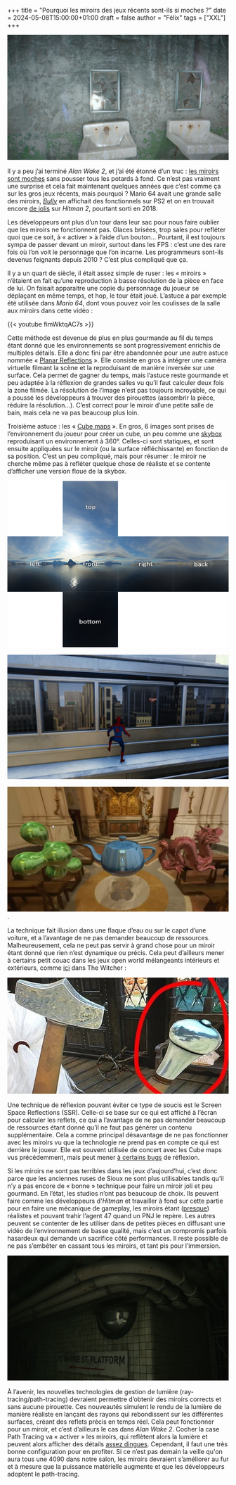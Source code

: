 
+++
title = "Pourquoi les miroirs des jeux récents sont-ils si moches ?"
date = 2024-05-08T15:00:00+01:00
draft = false
author = "Félix"
tags = ["XXL"]
+++ 

![Capture d’écran d’un miroir de Fallout 4](fallout4.jpeg "Le mod « Slightly Improved Mirrors » promet améliorer les miroirs de Fallout 4. Ce n’est pas encore ça")

Il y a peu j’ai terminé *Alan Wake 2*, et j’ai été étonné d’un truc : [les miroirs sont moches](https://www.youtube.com/watch?v=g6PYokvYpGw) sans pousser tous les potards à fond. Ce n’est pas vraiment une surprise et cela fait maintenant quelques années que c’est comme ça sur les gros jeux récents, mais pourquoi ? Mario 64 avait une grande salle des miroirs, *[Bully](https://www.youtube.com/watch?v=ldi6N4c6RNU)* en affichait des fonctionnels sur PS2 et on en trouvait encore [de jolis](https://www.youtube.com/watch?v=ldi6N4c6RNU) sur *Hitman 2*, pourtant sorti en 2018. 

Les développeurs ont plus d’un tour dans leur sac pour nous faire oublier que les miroirs ne fonctionnent pas. Glaces brisées, trop sales pour refléter quoi que ce soit, à « activer » à l’aide d’un bouton… Pourtant, il est toujours sympa de passer devant un miroir, surtout dans les FPS : c’est une des rare fois où l’on voit le personnage que l’on incarne. Les programmeurs sont-ils devenus feignants depuis 2010 ? C’est plus compliqué que ça.

Il y a un quart de siècle, il était assez simple de ruser : les « miroirs » n’étaient en fait qu’une reproduction à basse résolution de la pièce en face de lui. On faisait apparaitre une copie du personnage du joueur se déplaçant en même temps, et hop, le tour était joué. L’astuce a par exemple été utilisée dans *Mario 64*, dont vous pouvez voir les coulisses de la salle aux miroirs dans cette vidéo :

{{< youtube fimWktqAC7s >}} 

Cette méthode est devenue de plus en plus gourmande au fil du temps étant donné que les environnements se sont progressivement enrichis de multiples détails. Elle a donc fini par être abandonnée pour une autre astuce nommée « [Planar Reflections](https://docs.unrealengine.com/4.27/en-US/BuildingWorlds/LightingAndShadows/PlanarReflections/) ». Elle consiste en gros à intégrer une caméra virtuelle filmant la scène et la reproduisant de manière inversée sur une surface. Cela permet de gagner du temps, mais l’astuce reste gourmande et peu adaptée à la réflexion de grandes salles vu qu’il faut calculer deux fois la zone filmée. La résolution de l’image n’est pas toujours incroyable, ce qui a poussé les développeurs à trouver des pirouettes (assombrir la pièce, réduire la résolution…). C’est correct pour le miroir d’une petite salle de bain, mais cela ne va pas beaucoup plus loin.

Troisième astuce : les « [Cube maps](https://www.youtube.com/watch?v=xutvBtrG23A) ». En gros, 6 images sont prises de l’environnement du joueur pour créer un cube, un peu comme une [skybox](https://fr.wikipedia.org/wiki/Skybox_(jeu_vidéo)) reproduisant un environnement à 360°. Celles-ci sont statiques, et sont ensuite appliquées sur le miroir (ou la surface réfléchissante) en fonction de sa position. C’est un peu compliqué, mais pour résumer : le miroir ne cherche même pas à refléter quelque chose de réaliste et se contente d’afficher une version floue de la skybox.

![Une Skybox.](cubemaps_skybox.png "En gros on fait des photos de l’horizon à 360°…")

![Capture d’écran du jeu Spider-Man pour PS4](spidey.png "…que l’on projette sur les surfaces réfléchissantes, comme ici dans Spider-Man sur PS4. Les bâtiments dans le reflet ne sont pas exactement en face du joueur, il s’agit d’une simple image. En zoomant, on peut voir que Spidey n’apparait pas dans le reflet.")

![Capture d’un jeu montrant un pot et des reflets imprécis.](pot.png "L’illusion fonctionne bien sur les objets étant donné qu’on ne colle pas son nez sur le reflet. Image : ThinMatrix").

La technique fait illusion dans une flaque d’eau ou sur le capot d’une voiture, et a l’avantage de ne pas demander beaucoup de ressources. Malheureusement, cela ne peut pas servir à grand chose pour un miroir étant donné que rien n’est dynamique ou précis. Cela peut d’ailleurs mener à certains petit couac dans les jeux open world mélangeants intérieurs et extérieurs, comme [ici](https://www.reddit.com/r/gaming/comments/38yfq8/nice_attention_to_detai_wait_a_minute_im_not_even/) dans The Witcher :

![De mauvais reflets sur The Witcher.](witcher.jpeg "Un reflet de montagne en intérieur. Image : fiero444.") 

Une technique de réflexion pouvant éviter ce type de soucis est le Screen Space Reflections (SSR). Celle-ci se base sur ce qui est affiché à l’écran pour calculer les reflets, ce qui a l’avantage de ne pas demander beaucoup de ressources étant donné qu’il ne faut pas générer un contenu supplémentaire. Cela a comme principal désavantage de ne pas fonctionner avec les miroirs vu que la technologie ne prend pas en compte ce qui est derrière le joueur. Elle est souvent utilisée de concert avec les Cube maps vus précédemment, mais peut mener [à certains bugs](https://www.youtube.com/watch?v=w839gFiJjn4) de réflexion.

Si les miroirs ne sont pas terribles dans les jeux d’aujourd’hui, c’est donc parce que les anciennes ruses de Sioux ne sont plus utilisables tandis qu’il n’y a pas encore de « bonne » technique pour faire un miroir joli et peu gourmand. En l’état, les studios n’ont pas beaucoup de choix. Ils peuvent faire comme les développeurs d'*Hitman* et travailler à fond sur cette partie pour en faire une mécanique de gameplay, les miroirs étant ([presque](https://www.youtube.com/watch?v=B4gjiHrk2CY&t=517s)) réalistes et pouvant trahir l’agent 47 quand un PNJ le repère. Les autres peuvent se contenter de les utiliser dans de petites pièces en diffusant une vidéo de l’environnement de basse qualité, mais c’est un compromis parfois hasardeux qui demande un sacrifice côté performances. Il reste possible de ne pas s’embêter en cassant tous les miroirs, et tant pis pour l’immersion.


![De beaux reflets sur Alan Wake 2.](alanwakey.jpg "Un reflet dans Alan Wake 2 avec le path-tracing activé. Notez le niveau de détails dans un miroir planqué en hauteur, comme le faisceau de la lampe du héros.") 


À l’avenir, les nouvelles technologies de gestion de lumière (ray-tracing/path-tracing) devraient permettre d’obtenir des miroirs corrects et sans aucune pirouette. Ces nouveautés simulent le rendu de la lumière de manière réaliste en lançant des rayons qui rebondissent sur les différentes surfaces, créant des reflets précis en temps réel. Cela peut fonctionner pour un miroir, et c’est d’ailleurs le cas dans *Alan Wake 2*. Cocher la case Path Tracing va « activer » les miroirs, qui reflètent alors la lumière et peuvent alors afficher des détails [assez dingues](https://youtu.be/tXfwvohROPA?si=WimZNQVC1aU2C3XY&t=554). Cependant, il faut une très bonne configuration pour en profiter. Si ce n’est pas demain la veille qu'on aura tous une 4090 dans notre salon, les miroirs devraient s’améliorer au fur et à mesure que la puissance matérielle augmente et que les développeurs adoptent le path-tracing.